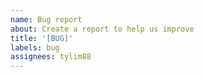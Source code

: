 ```yaml
---
name: Bug report
about: Create a report to help us improve
title: '[BUG]'
labels: bug
assignees: tylim88
---
```

